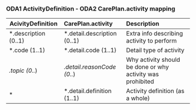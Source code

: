 ### ODA1 ActivityDefinition - ODA2 CarePlan.activity mapping

| AcivityDefinition        | CarePlan.activity              |  Description                                              |
|--------------------------|:-------------------------------|:----------------------------------------------------------|
|  *.description (0..1)    |  *.detail.description (0..1)   | Extra info describing activity to perform                 |
|  *.code (1..1)           |  *.detail.code (1..1)          | Detail type of activity                                   |
|  *.topic (0..*)          |  *.detail.reasonCode (0..*)    | Why activity should be done or why activity was prohibited|
|  *                       |  *.detail.definition (1..1)    | Activity definition (as a whole)                          |

